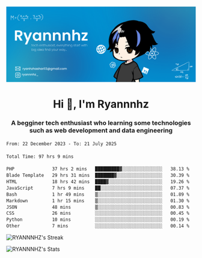 ![Banner Tech](RYANNNHZ_20250628_124553_0000.png)

<h1 align="center">Hi 👋, I'm Ryannnhz</h1>
<h3 align="center">A begginer tech enthusiast who learning some technologies such as web development and data engineering</h3>


<!--START_SECTION:waka-->

```txt
From: 22 December 2023 - To: 21 July 2025

Total Time: 97 hrs 9 mins

PHP              37 hrs 2 mins   █████████▓░░░░░░░░░░░░░░░   38.13 %
Blade Template   29 hrs 31 mins  ███████▓░░░░░░░░░░░░░░░░░   30.39 %
HTML             18 hrs 42 mins  ████▓░░░░░░░░░░░░░░░░░░░░   19.26 %
JavaScript       7 hrs 9 mins    ██░░░░░░░░░░░░░░░░░░░░░░░   07.37 %
Bash             1 hr 49 mins    ▒░░░░░░░░░░░░░░░░░░░░░░░░   01.89 %
Markdown         1 hr 15 mins    ▒░░░░░░░░░░░░░░░░░░░░░░░░   01.30 %
JSON             48 mins         ▒░░░░░░░░░░░░░░░░░░░░░░░░   00.83 %
CSS              26 mins         ░░░░░░░░░░░░░░░░░░░░░░░░░   00.45 %
Python           10 mins         ░░░░░░░░░░░░░░░░░░░░░░░░░   00.19 %
Other            7 mins          ░░░░░░░░░░░░░░░░░░░░░░░░░   00.14 %
```

<!--END_SECTION:waka-->

![RYANNNHZ's Streak](https://github-readme-streak-stats.herokuapp.com/?user=RYANNNHZ&theme=react&hide_border=true)

![RYANNNHZ's Stats](https://github-readme-stats.vercel.app/api?username=RYANNNHZ&theme=react&show_icons=true&hide_border=true&count_private=true)